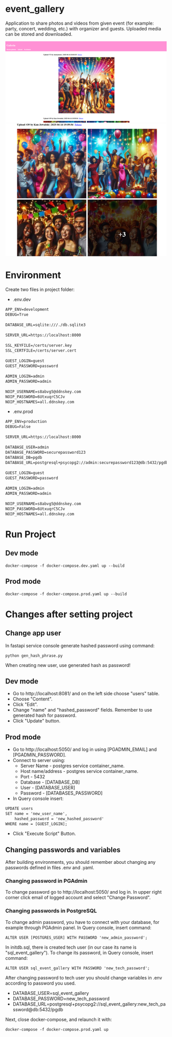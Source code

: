 # event_gallery
Application to share photos and videos from given event (for example: party, concert, wedding, etc.) with organizer and guests. Uploaded media can be stored and downloaded.

![screenshot 1](docs/screen1.png)
![screenshot 2](docs/screen2.png)

# Environment
Create two files in project folder:
* .env.dev
```
APP_ENV=development
DEBUG=True

DATABASE_URL=sqlite:///./db.sqlite3

SERVER_URL=https://localhost:8000

SSL_KEYFILE=/certs/server.key
SSL_CERTFILE=/certs/server.cert

GUEST_LOGIN=guest
GUEST_PASSWORD=password

ADMIN_LOGIN=admin
ADMIN_PASSWORD=admin

NOIP_USERNAME=s8abvg5@ddnskey.com
NOIP_PASSWORD=6UtxuqrC5CJv
NOIP_HOSTNAMES=all.ddnskey.com
```
* .env.prod
```
APP_ENV=production
DEBUG=False

SERVER_URL=https://localhost:8000

DATABASE_USER=admin
DATABASE_PASSWORD=securepassword123
DATABASE_DB=pgdb
DATABASE_URL=postgresql+psycopg2://admin:securepassword123@db:5432/pgdb

GUEST_LOGIN=guest
GUEST_PASSWORD=password

ADMIN_LOGIN=admin
ADMIN_PASSWORD=admin

NOIP_USERNAME=s8abvg5@ddnskey.com
NOIP_PASSWORD=6UtxuqrC5CJv
NOIP_HOSTNAMES=all.ddnskey.com

```

# Run Project

## Dev mode
```
docker-compose -f docker-compose.dev.yaml up --build
```

## Prod mode
```
docker-compose -f docker-compose.prod.yaml up --build
```

# Changes after setting project

## Change app user
In fastapi service console generate hashed password using command:
```
python gen_hash_phrase.py
```
When creating new user, use generated hash as password!

## Dev mode
* Go to http://localhost:8081/ and on the left side choose "users" table.
* Choose "Content".
* Click "Edit".
* Change "name" and "hashed_password" fields. Remember to use generated hash for password.
* Click "Update" button.

## Prod mode
* Go to http://localhost:5050/ and log in using [PGADMIN_EMAIL] and [PGADMIN_PASSWORD].
* Connect to server using:
    * Server Name - postgres service container_name.
    * Host name/address - postgres service container_name.
    * Port - 5432
    * Database - [DATABASE_DB]
    * User - [DATABASE_USER]
    * Password - [DATABASES_PASSWORD]
* In Query console insert:
```
UPDATE users
SET name = 'new_user_name', 
    hashed_password = 'new_hashed_password'
WHERE name = [GUEST_LOGIN];
```
* Click "Execute Script" Button.

## Changing passwords and variables
After building environments, you should remember about changing any passwords defined in files .env and .yaml.

### Changing password in PGAdmin
To change password go to http://localhost:5050/ and log in. In upper right corner click email of logged account and select "Change Password".

### Changing passwords in PostgreSQL
To change admin password, you have to connect with your database, for example through PGAdmin panel. In Query console, insert command:

```
ALTER USER [POSTGRES_USER] WITH PASSWORD 'new_admin_password';
```

In initdb.sql, there is created tech user (in our case its name is "sql_event_gallery"). To change its password, in Query console, insert command:
```
ALTER USER sql_event_gallery WITH PASSWORD 'new_tech_password';
```

After changing password to tech user you should change variables in .env according to password you used.
* DATABASE_USER=sql_event_gallery
* DATABASE_PASSWORD=new_tech_password
* DATABASE_URL=postgresql+psycopg2://sql_event_gallery:new_tech_password@db:5432/pgdb

Next, close docker-compose, and relaunch it with:
```
docker-compose -f docker-compose.prod.yaml up
```

